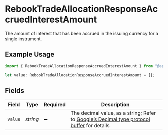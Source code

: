 # RebookTradeAllocationResponseAccruedInterestAmount

The amount of interest that has been accrued in the issuing currency for a single instrument.

## Example Usage

```typescript
import { RebookTradeAllocationResponseAccruedInterestAmount } from "@apexfintechsolutions/ascend-sdk/models/components";

let value: RebookTradeAllocationResponseAccruedInterestAmount = {};
```

## Fields

| Field                                                                                                                                                                                                              | Type                                                                                                                                                                                                               | Required                                                                                                                                                                                                           | Description                                                                                                                                                                                                        |
| ------------------------------------------------------------------------------------------------------------------------------------------------------------------------------------------------------------------ | ------------------------------------------------------------------------------------------------------------------------------------------------------------------------------------------------------------------ | ------------------------------------------------------------------------------------------------------------------------------------------------------------------------------------------------------------------ | ------------------------------------------------------------------------------------------------------------------------------------------------------------------------------------------------------------------ |
| `value`                                                                                                                                                                                                            | *string*                                                                                                                                                                                                           | :heavy_minus_sign:                                                                                                                                                                                                 | The decimal value, as a string; Refer to [Google’s Decimal type protocol buffer](https://github.com/googleapis/googleapis/blob/40203ca1880849480bbff7b8715491060bbccdf1/google/type/decimal.proto#L33) for details |